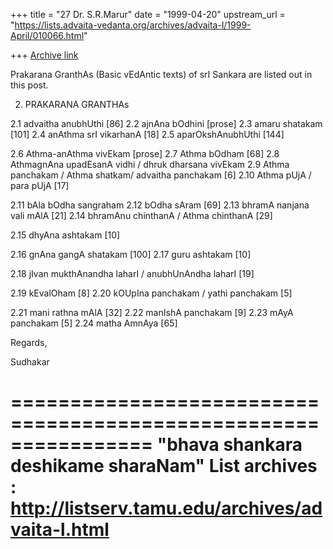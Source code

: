 +++
title = "27 Dr. S.R.Marur"
date = "1999-04-20"
upstream_url = "https://lists.advaita-vedanta.org/archives/advaita-l/1999-April/010066.html"

+++
[Archive link](https://lists.advaita-vedanta.org/archives/advaita-l/1999-April/010066.html)

Prakarana GranthAs (Basic vEdAntic texts) of srI Sankara are
listed out in this post.

2. PRAKARANA GRANTHAs

2.1    advaitha anubhUthi                         [86]
2.2    ajnAna bOdhini                             [prose]
2.3    amaru shatakam                             [101]
2.4    anAthma srI vikarhanA                      [18]
2.5    aparOkshAnubhUthi                          [144]

2.6    Athma-anAthma vivEkam                      [prose]
2.7    Athma bOdham                               [68]
2.8    AthmagnAna upadEsanA vidhi /
       dhruk dharsana vivEkam
2.9    Athma panchakam / Athma shatkam/
       advaitha panchakam                         [6]
2.10   Athma pUjA / para pUjA                     [17]

2.11   bAla bOdha sangraham
2.12   bOdha sAram                                [69]
2.13   bhramA nanjana vali mAlA                   [21]
2.14   bhramAnu chinthanA / Athma chinthanA       [29]

2.15   dhyAna ashtakam                            [10]

2.16   gnAna gangA shatakam                       [100]
2.17   guru ashtakam                              [10]

2.18   jIvan mukthAnandha laharI /
       anubhUnAndha laharI                        [19]

2.19   kEvalOham                                  [8]
2.20   kOUpIna panchakam / yathi panchakam        [5]

2.21   mani rathna mAlA                           [32]
2.22   manIshA panchakam                          [9]
2.23   mAyA panchakam                             [5]
2.24   matha AmnAya                               [65]


Regards,

Sudhakar

================================================================
"bhava shankara deshikame sharaNam"
List archives : http://listserv.tamu.edu/archives/advaita-l.html
================================================================

